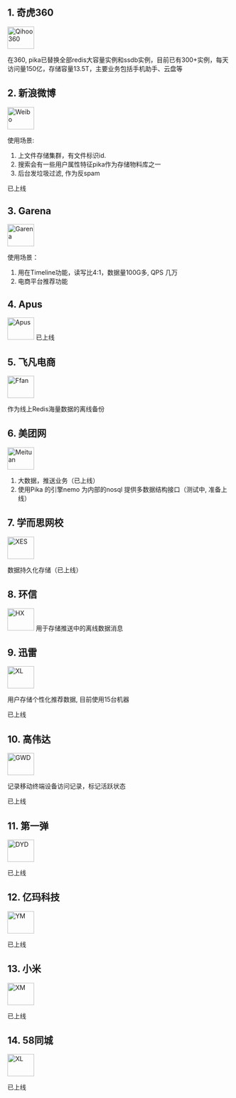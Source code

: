## 1. 奇虎360
<img src="http://i.imgur.com/dcHpCm4.png" height = "50" width = "60" alt="Qihoo360">

在360, pika已替换全部redis大容量实例和ssdb实例，目前已有300+实例，每天访问量150亿，存储容量13.5T，主要业务包括手机助手、云盘等

## 2. 新浪微博
<img src="http://i.imgur.com/jjZczkN.png" height = "50" width = "60" alt="Weibo">

使用场景:
1. 上文件存储集群，有文件标识id.
2. 搜索会有一些用户属性特征pika作为存储物料库之一
3. 后台发垃圾过滤, 作为反spam

已上线

## 3. Garena
<img src="http://i.imgur.com/zoel46r.gif" height = "50" width = "60" alt="Garena">

使用场景：
1. 用在Timeline功能，读写比4:1，数据量100G多, QPS 几万
2. 电商平台推荐功能

## 4. Apus
<img src="http://i.imgur.com/kHqACbn.png" height = "50" width = "60" alt="Apus">
已上线

## 5. 飞凡电商
<img src="http://i.imgur.com/2c57z8U.png" height = "50" width = "60" alt="Ffan">

作为线上Redis海量数据的离线备份

## 6. 美团网

<img src="http://i.imgur.com/rUiO5VU.png" height = "50" width = "60" alt="Meituan">

1. 大数据，推送业务（已上线）
2. 使用Pika 的引擎nemo 为内部的nosql 提供多数据结构接口（测试中, 准备上线）

## 7. 学而思网校
<img src="http://i.imgur.com/px5mEuW.png" height = "50" width = "60" alt="XES">

数据持久化存储（已上线）

## 8. 环信
<img src="http://imgur.com/yJe4FP8.png" height = "50" width = "60" alt="HX">
用于存储推送中的离线数据消息

## 9. 迅雷
<img src="http://i.imgur.com/o8ZDXCH.png" height = "50" width = "60" alt="XL">

用户存储个性化推荐数据, 目前使用15台机器

已上线

## 10. 高伟达
<img src="http://imgur.com/w3qNQ9T.png" height = "50" width = "60" alt="GWD"> 

记录移动终端设备访问记录，标记活跃状态

已上线

## 11. 第一弹
<img src="http://i.imgur.com/Ll6SifR.png" height = "50" width = "60" alt="DYD">

已上线

## 12. 亿玛科技
<img src="http://i.imgur.com/vJbAfri.png" height = "50" width = "60" alt="YM">

已上线

## 13. 小米
<img src="http://i.imgur.com/aNxzwsY.png" height = "50" width = "60" alt="XM">

已上线

## 14. 58同城
<img src="http://i.imgur.com/mrWxwkF.png" height = "50" width = "60" alt="XL">

已上线
